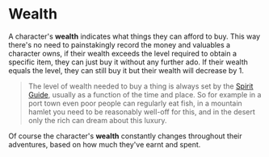# Wealth

A character's **wealth** indicates what things they can afford to buy. This way there's no need to painstakingly record the money and valuables a character owns, if their wealth exceeds the level required to obtain a specific item, they can just buy it without any further ado. If their wealth equals the level, they can still buy it but their wealth will decrease by 1.

> [note]: #
The level of wealth needed to buy a thing is always set by the [Spirit Guide](world:concepts:spirit_guide), usually as a function of the time and place. So for example in a port town even poor people can regularly eat fish, in a mountain hamlet you need to be reasonably well-off for this, and in the desert only the rich can dream about this luxury.

Of course the character's **wealth** constantly changes throughout their adventures, based on how much they've earnt and spent.